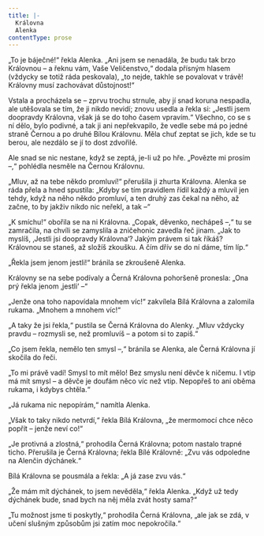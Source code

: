 ```yaml
---
title: |-
  Královna
  Alenka
contentType: prose
---
```


„To je báječné!“ řekla Alenka. „Ani jsem se nenadála, že budu tak brzo Královnou – a řeknu vám, Vaše Veličenstvo,“ dodala přísným hlasem (vždycky se totiž ráda peskovala), „to nejde, takhle se povalovat v trávě! Královny musí zachovávat důstojnost!“

  

Vstala a procházela se – zprvu trochu strnule, aby jí snad koruna nespadla, ale utěšovala se tím, že ji nikdo nevidí; znovu usedla a řekla si: „Jestli jsem doopravdy Královna, však já se do toho časem vpravím.“ Všechno, co se s ní dělo, bylo podivné, a tak ji ani nepřekvapilo, že vedle sebe má po jedné straně Černou a po druhé Bílou Královnu. Měla chuť zeptat se jich, kde se tu berou, ale nezdálo se jí to dost zdvořilé.

Ale snad se nic nestane, když se zeptá, je-li už po hře. „Povězte mi prosím –,“ pohlédla nesměle na Černou Královnu.

„Mluv, až na tebe někdo promluví!“ přerušila ji zhurta Královna. Alenka se ráda přela a hned spustila: „Kdyby se tím pravidlem řídil každý a mluvil jen tehdy, když na něho někdo promluví, a ten druhý zas čekal na něho, až začne, to by jakživ nikdo nic neřekl, a tak –“

„K smíchu!“ obořila se na ni Královna. „Copak, děvenko, nechápeš –,“ tu se zamračila, na chvíli se zamyslila a zničehonic zavedla řeč jinam. „Jak to myslíš, ‚Jestli jsi doopravdy Královna‘? Jakým právem si tak říkáš? Královnou se staneš, až složíš zkoušku. A čím dřív se do ní dáme, tím líp.“

„Řekla jsem jenom jestli!“ bránila se zkroušeně Alenka.

Královny se na sebe podívaly a Černá Královna pohoršeně pronesla: „Ona prý řekla jenom ‚jestli‘ –“

„Jenže ona toho napovídala mnohem víc!“ zakvílela Bílá Královna a zalomila rukama. „Mnohem a mnohem víc!“

„A taky že jsi řekla,“ pustila se Černá Královna do Alenky. „Mluv vždycky pravdu – rozmysli se, než promluvíš – a potom si to zapiš.“

„Co jsem řekla, nemělo ten smysl –,“ bránila se Alenka, ale Černá Královna jí skočila do řeči.

„To mi právě vadí! Smysl to mít mělo! Bez smyslu není děvče k ničemu. I vtip má mít smysl – a děvče je doufám něco víc než vtip. Nepopřeš to ani oběma rukama, i kdybys chtěla.“

„Já rukama nic nepopírám,“ namítla Alenka.

„Však to taky nikdo netvrdí,“ řekla Bílá Královna, „že mermomocí chce něco popřít – jenže neví co!“

„Je protivná a zlostná,“ prohodila Černá Královna; potom nastalo trapné ticho. Přerušila je Černá Královna; řekla Bílé Královně: „Zvu vás odpoledne na Alenčin dýchánek.“

Bílá Královna se pousmála a řekla: „A já zase zvu vás.“

„Že mám mít dýchánek, to jsem nevěděla,“ řekla Alenka. „Když už tedy dýchánek bude, snad bych na něj měla zvát hosty sama?“

„Tu možnost jsme ti poskytly,“ prohodila Černá Královna, „ale jak se zdá, v učení slušným způsobům jsi zatím moc nepokročila.“
